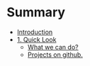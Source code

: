 # Summary

* [Introduction](README.md)
* [1. Quick Look](Quick_Look/quick_look.md)
   * [What we can do?](Quick_Look/what_we_can_do.md)
   * [Projects on github.](Quick_Look/projects_on_github.md)

